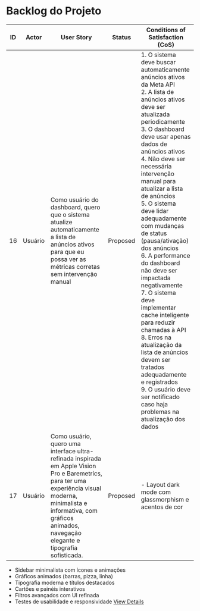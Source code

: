 # Backlog do Projeto

| ID | Actor | User Story | Status | Conditions of Satisfaction (CoS) |
|----|-------|------------|--------|----------------------------------|
| 16 | Usuário | Como usuário do dashboard, quero que o sistema atualize automaticamente a lista de anúncios ativos para que eu possa ver as métricas corretas sem intervenção manual | Proposed | 1. O sistema deve buscar automaticamente anúncios ativos da Meta API<br>2. A lista de anúncios ativos deve ser atualizada periodicamente<br>3. O dashboard deve usar apenas dados de anúncios ativos<br>4. Não deve ser necessária intervenção manual para atualizar a lista de anúncios<br>5. O sistema deve lidar adequadamente com mudanças de status (pausa/ativação) dos anúncios<br>6. A performance do dashboard não deve ser impactada negativamente<br>7. O sistema deve implementar cache inteligente para reduzir chamadas à API<br>8. Erros na atualização da lista de anúncios devem ser tratados adequadamente e registrados<br>9. O usuário deve ser notificado caso haja problemas na atualização dos dados |
| 17 | Usuário | Como usuário, quero uma interface ultra-refinada inspirada em Apple Vision Pro e Baremetrics, para ter uma experiência visual moderna, minimalista e informativa, com gráficos animados, navegação elegante e tipografia sofisticada. | Proposed | - Layout dark mode com glassmorphism e acentos de cor
- Sidebar minimalista com ícones e animações
- Gráficos animados (barras, pizza, linha)
- Tipografia moderna e títulos destacados
- Cartões e painéis interativos
- Filtros avançados com UI refinada
- Testes de usabilidade e responsividade
[View Details](./17/prd.md) 